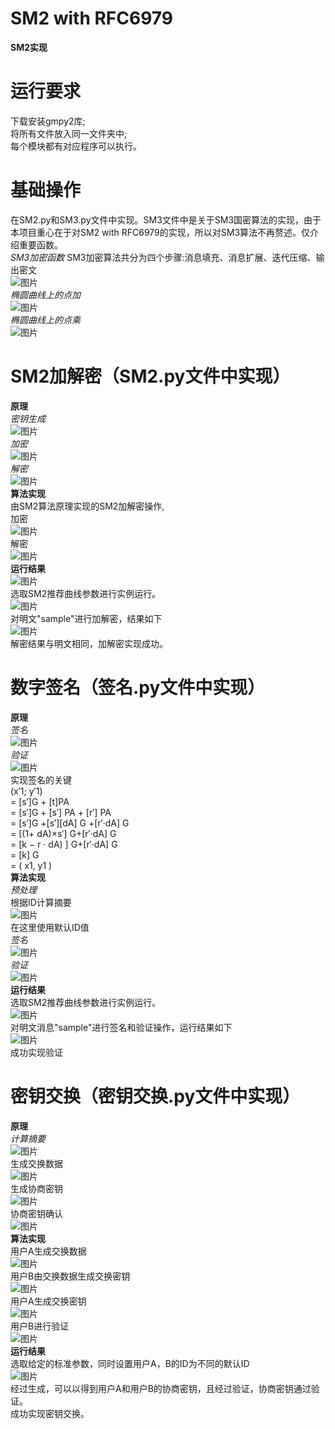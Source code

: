 # SM2 with RFC6979
**SM2实现**  
# 运行要求   
下载安装gmpy2库;  
将所有文件放入同一文件夹中;  
每个模块都有对应程序可以执行。  
# 基础操作  
在SM2.py和SM3.py文件中实现。SM3文件中是关于SM3国密算法的实现，由于本项目重心在于对SM2 with RFC6979的实现，所以对SM3算法不再赘述。仅介绍重要函数。  
*SM3加密函数*
SM3加密算法共分为四个步骤:消息填充、消息扩展、迭代压缩、输出密文  
![图片](https://user-images.githubusercontent.com/96277679/181663267-4502f523-0269-4ea5-9047-4f35088543fa.png)  
*椭圆曲线上的点加*  
![图片](https://user-images.githubusercontent.com/96277679/181663456-7317bbce-d2e8-4f80-916f-f3735eb8e48c.png)  
*椭圆曲线上的点乘*  
![图片](https://user-images.githubusercontent.com/96277679/181663551-e791ef40-50ff-4ffe-844c-4565fed95acd.png)  
# SM2加解密（SM2.py文件中实现）   
**原理**  
*密钥生成*  
![图片](https://user-images.githubusercontent.com/96277679/181663773-e724f029-05f4-4294-b77f-c7326038e7a9.png)  
*加密*  
![图片](https://user-images.githubusercontent.com/96277679/181663684-59799d7a-a49e-4fee-84cc-5d718fd1dc51.png)  
*解密*  
![图片](https://user-images.githubusercontent.com/96277679/181663730-f66941b4-7054-4f62-a339-440be41def3d.png)  
**算法实现**  
由SM2算法原理实现的SM2加解密操作,  
加密  
![图片](https://user-images.githubusercontent.com/96277679/181663864-57da9680-529c-4cad-947e-b2aa3500542e.png)  
解密  
![图片](https://user-images.githubusercontent.com/96277679/181663970-50e0b464-390e-476e-a880-010c6973fc8d.png)  
**运行结果**  
![图片](https://user-images.githubusercontent.com/96277679/181664793-f6833bdc-2753-4f46-bef0-9156b7c3ab04.png)  
选取SM2推荐曲线参数进行实例运行。  
![图片](https://user-images.githubusercontent.com/96277679/181664105-a0ffbde2-7c0f-413e-bdd8-1ba98250f0cc.png)  
对明文"sample"进行加解密，结果如下   
![图片](https://user-images.githubusercontent.com/96277679/181664280-eb075aee-a9f5-43aa-84c1-6747ea702f06.png)  
解密结果与明文相同，加解密实现成功。  
# 数字签名（签名.py文件中实现）  
**原理**  
*签名*   
![图片](https://user-images.githubusercontent.com/96277679/181664647-f0952a6b-edd8-4278-8ef1-c127ef47d679.png)    
*验证*  
![图片](https://user-images.githubusercontent.com/96277679/181664717-8d1a96f0-b682-4234-9c71-047d27dffb2f.png)  
实现签名的关键  
(x′1; y′1)  
= [s′]G + [t]PA  
= [s′]G + [s′] PA + [r′] PA  
= [s′]G +[s′][dA] G +[r′·dA] G  
= [(1+ dA)×s′] G+[r′·dA] G  
= [k − r · dA) ] G+[r′·dA] G  
= [k] G   
= ( x1, y1 )  
**算法实现**   
*预处理*  
根据ID计算摘要  
![图片](https://user-images.githubusercontent.com/96277679/181666893-ba29e32f-02cc-48c2-b3e3-86b755cf2d01.png)  
在这里使用默认ID值    
*签名*  
![图片](https://user-images.githubusercontent.com/96277679/181666955-0fa48ab2-a6ba-4902-9117-5e558ce71c5d.png)    
*验证*    
![图片](https://user-images.githubusercontent.com/96277679/181667012-5198c14b-b06b-4bca-93dd-929b17b8be81.png)  
**运行结果**  
选取SM2推荐曲线参数进行实例运行。    
![图片](https://user-images.githubusercontent.com/96277679/181667269-7e8e1357-81bd-4b67-9c3f-b4a9145ed9c7.png)  
对明文消息"sample"进行签名和验证操作，运行结果如下  
![图片](https://user-images.githubusercontent.com/96277679/181667638-181c5729-ca0b-4b9a-9681-06f49f28f023.png)  
成功实现验证 
# 密钥交换（密钥交换.py文件中实现） 
**原理**  
*计算摘要*  
![图片](https://user-images.githubusercontent.com/96277679/181668086-ce5274f0-4fc7-487c-b293-08f3e2516a57.png)  
生成交换数据  
![图片](https://user-images.githubusercontent.com/96277679/181668299-100c24b8-8d0f-47be-87c9-f8839a1712a9.png)  
生成协商密钥  
![图片](https://user-images.githubusercontent.com/96277679/181668437-d7a854ac-a716-4526-8183-2015afccb9f3.png)  
协商密钥确认  
![图片](https://user-images.githubusercontent.com/96277679/181668491-97b47066-1f12-402f-b607-ae7be7ce46bd.png)  
**算法实现**  
用户A生成交换数据  
![图片](https://user-images.githubusercontent.com/96277679/181669149-10d66c7f-484e-4fe0-850f-ee547435e844.png)  
用户B由交换数据生成交换密钥  
![图片](https://user-images.githubusercontent.com/96277679/181669250-9e39aa38-7df6-4441-b3c4-4ff97055afc0.png)  
用户A生成交换密钥  
![图片](https://user-images.githubusercontent.com/96277679/181669486-1c391ab6-b4aa-4e85-a3bc-5bbb5da1f136.png)  
用户B进行验证  
![图片](https://user-images.githubusercontent.com/96277679/181669552-2fbcc4a2-e51e-449e-89bf-c22d84993c5b.png)  
**运行结果**  
选取给定的标准参数，同时设置用户A，B的ID为不同的默认ID  
![图片](https://user-images.githubusercontent.com/96277679/181669650-6b32bac8-b148-4e37-968f-064cad847b31.png)  
经过生成，可以以得到用户A和用户B的协商密钥，且经过验证，协商密钥通过验证。  
成功实现密钥交换。  



























